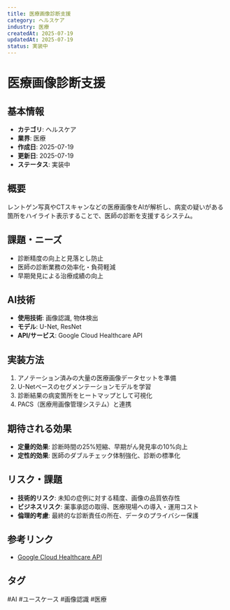 ```yaml
---
title: 医療画像診断支援
category: ヘルスケア
industry: 医療
createdAt: 2025-07-19
updatedAt: 2025-07-19
status: 実装中
---
```


# 医療画像診断支援

## 基本情報
- **カテゴリ**: ヘルスケア
- **業界**: 医療
- **作成日**: 2025-07-19
- **更新日**: 2025-07-19
- **ステータス**: 実装中

## 概要
レントゲン写真やCTスキャンなどの医療画像をAIが解析し、病変の疑いがある箇所をハイライト表示することで、医師の診断を支援するシステム。

## 課題・ニーズ
- 診断精度の向上と見落とし防止
- 医師の診断業務の効率化・負荷軽減
- 早期発見による治療成績の向上

## AI技術
- **使用技術**: 画像認識, 物体検出
- **モデル**: U-Net, ResNet
- **API/サービス**: Google Cloud Healthcare API

## 実装方法
1. アノテーション済みの大量の医療画像データセットを準備
2. U-Netベースのセグメンテーションモデルを学習
3. 診断結果の病変箇所をヒートマップとして可視化
4. PACS（医療用画像管理システム）と連携

## 期待される効果
- **定量的効果**: 診断時間の25%短縮、早期がん発見率の10%向上
- **定性的効果**: 医師のダブルチェック体制強化、診断の標準化

## リスク・課題
- **技術的リスク**: 未知の症例に対する精度、画像の品質依存性
- **ビジネスリスク**: 薬事承認の取得、医療現場への導入・運用コスト
- **倫理的考慮**: 最終的な診断責任の所在、データのプライバシー保護

## 参考リンク
- [Google Cloud Healthcare API](https://cloud.google.com/healthcare-api)

## タグ
#AI #ユースケース #画像認識 #医療
